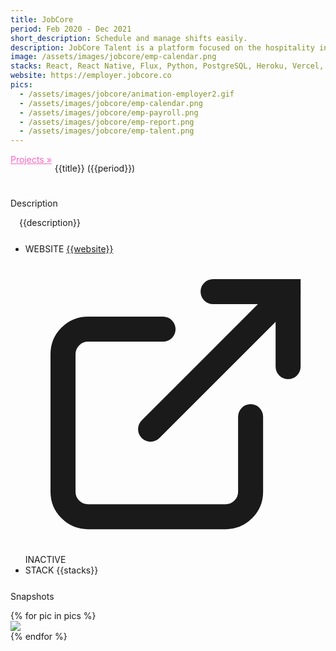 ```yaml
---
title: JobCore
period: Feb 2020 - Dec 2021
short_description: Schedule and manage shifts easily.
description: JobCore Talent is a platform focused on the hospitality industry that connects caterers, full service restaurants, nightclubs, bars and janitorial services companies to qualified part-time workers.
image: /assets/images/jobcore/emp-calendar.png
stacks: React, React Native, Flux, Python, PostgreSQL, Heroku, Vercel, Gatsby, Django REST Framework
website: https://employer.jobcore.co
pics:
  - /assets/images/jobcore/animation-employer2.gif
  - /assets/images/jobcore/emp-calendar.png
  - /assets/images/jobcore/emp-payroll.png
  - /assets/images/jobcore/emp-report.png
  - /assets/images/jobcore/emp-talent.png
---
```


<div>
    <div style="display: flex;">
        <a href="/projects" style="color: rgb(255, 99, 195)">Projects &raquo;</a>
        <p style="padding-left: 5px;"> {{title}}
        <span>({{period}})</span>
        </p>
    </div>
    <div style="margin-top: 25px">
        <p class="section-title">Description</p>
        <p style="text-indent: 1em">{{description}}</p>
    </div>
    <div style="margin-top: 25px">
        <ul>
            <li>
                <div>
                    <span class="badge">WEBSITE</span>
                    <a href="{{website}}" class="project-url">
                    {{website}}
                    <svg viewBox="0 0 24 24" focusable="false" class="icon"><g fill="none" stroke="currentColor" stroke-linecap="round" stroke-width="2"><path d="M18 13v6a2 2 0 0 1-2 2H5a2 2 0 0 1-2-2V8a2 2 0 0 1 2-2h6"></path><path d="M15 3h6v6"></path><path d="M10 14L21 3"></path></g></svg>
                    </a>
                    <span class="badge-danger">INACTIVE</span>
                </div>
            </li>
            <li>
                <div>
                <span class="badge">STACK</span>
                <span>{{stacks}}</span>
                </div>
            </li>
        </ul>
    </div>
    <div style="margin-top: 25px">
        <p class="section-title">Snapshots</p>
        {% for pic in pics %}
        <div class="snapshot">
            <img src="{{pic}}">
        </div>
        {% endfor %}
    </div>
</div>
